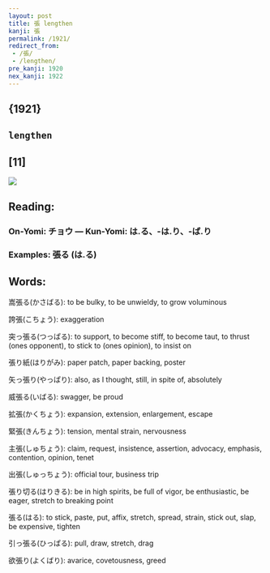 ```yaml
---
layout: post
title: 張 lengthen
kanji: 張
permalink: /1921/
redirect_from:
 - /張/
 - /lengthen/
pre_kanji: 1920
nex_kanji: 1922
---
```


## {1921}

## `lengthen`

## [11]

<div class="stroke"><img src="E5BCB5.png" /></div>

## Reading:

### On-Yomi: チョウ &mdash; Kun-Yomi: は.る、-は.り、-ば.り

### Examples: 張る (は.る)

## Words:

嵩張る(かさばる): to be bulky, to be unwieldy, to grow voluminous

誇張(こちょう): exaggeration

突っ張る(つっぱる): to support, to become stiff, to become taut, to thrust (ones opponent), to stick to (ones opinion), to insist on

張り紙(はりがみ): paper patch, paper backing, poster

矢っ張り(やっぱり): also, as I thought, still, in spite of, absolutely

威張る(いばる): swagger, be proud

拡張(かくちょう): expansion, extension, enlargement, escape

緊張(きんちょう): tension, mental strain, nervousness

主張(しゅちょう): claim, request, insistence, assertion, advocacy, emphasis, contention, opinion, tenet

出張(しゅっちょう): official tour, business trip

張り切る(はりきる): be in high spirits, be full of vigor, be enthusiastic, be eager, stretch to breaking point

張る(はる): to stick, paste, put, affix, stretch, spread, strain, stick out, slap, be expensive, tighten

引っ張る(ひっぱる): pull, draw, stretch, drag

欲張り(よくばり): avarice, covetousness, greed
